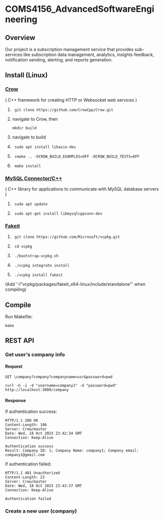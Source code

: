 # COMS4156_AdvancedSoftwareEngineering

## Overview
Our project is a subscription management service that provides sub-services like subscription data management, analytics, insights feedback, notification sending, alerting, and reports generation.

## Install (Linux)
### [Crow](https://crowcpp.org/master/getting_started/setup/linux/)
( C++ framework for creating HTTP or Websocket web services )

1. ```
    git clone https://github.com/CrowCpp/Crow.git
    ```
2. navigate to Crow, then
    ```
    mkdir build
    ```
3. navigate to build
4. ```
    sudo apt install libasio-dev
    ```
5. ```
    cmake .. -DCROW_BUILD_EXAMPLES=OFF -DCROW_BUILD_TESTS=OFF
    ```
6. ```
    make install
    ```

### [MySQL Connector/C++](https://dev.mysql.com/doc/dev/connector-cpp/latest/)
( C++ library for applications to communicate with MySQL database servers )

1. ```
    sudo apt update
    ```
2. ```
    sudo apt-get install libmysqlcppconn-dev
    ```


### [Fakeit](https://github.com/eranpeer/FakeIt)
1. ```
    git clone https://github.com/Microsoft/vcpkg.git
    ```
2. ```
    cd vcpkg
    ```
3. ```
    ./bootstrap-vcpkg.sh
    ```
4. ```
    ./vcpkg integrate install
    ```
5. ```
    ./vcpkg install fakeit
    ```
(Add '-I"vcpkg/packages/fakeit_x64-linux/include/standalone"' when compiling)

## Compile
Run Makefile:

```
make
```

## REST API

### Get user's company info

#### Request
`GET \company?company?companyname=usr&password=pwd` 

```
curl -G -i -d "username=company1" -d "password=pwd" http://localhost:3000/company
```

#### Response

If authentication success:
```
HTTP/1.1 200 OK
Content-Length: 106
Server: Crow/master
Date: Wed, 18 Oct 2023 23:42:34 GMT
Connection: Keep-Alive

Authentication success 
Result: Company ID: 1; Company Name: company1; Company email: company1@gmail.com
```

If authentication failed:
```
HTTP/1.1 401 Unauthorized
Content-Length: 23
Server: Crow/master
Date: Wed, 18 Oct 2023 23:43:37 GMT
Connection: Keep-Alive

Authentication failed 
```

### Create a new user (company)

